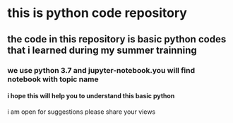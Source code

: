 # this is python code repository

## the code in this repository is basic python codes that i learned during my summer trainning

### we use python 3.7 and jupyter-notebook.you will find notebook with topic name

#### i hope this will help you to understand this basic python

i am open for suggestions please share your views
